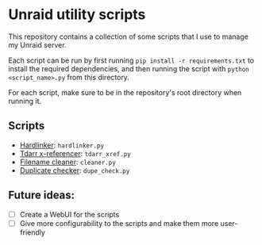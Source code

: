 # Unraid utility scripts

This repository contains a collection of some scripts that I use to manage my Unraid server.

Each script can be run by first running `pip install -r requirements.txt` to install the required dependencies, and then running the script with `python <script_name>.py` from this directory.

For each script, make sure to be in the repository's root directory when running it.

## Scripts

- [Hardlinker](guides/hardlinker.md): `hardlinker.py`
- [Tdarr x-referencer](guides/tdarr_xref.md): `tdarr_xref.py`
- [Filename cleaner](guides/cleaner.md): `cleaner.py`
- [Duplicate checker](guides/dupe_check.md): `dupe_check.py`

## Future ideas:
- [ ] Create a WebUI for the scripts
- [ ] Give more configurability to the scripts and make them more user-friendly